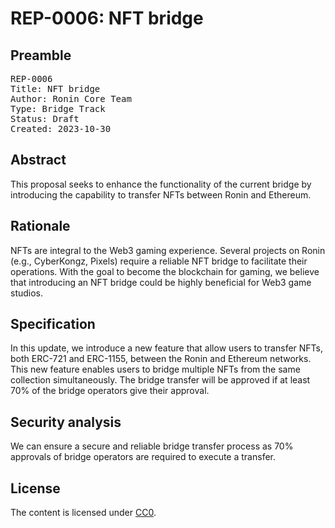 # REP-0006: NFT bridge

## Preamble
<pre>
REP-0006
Title: NFT bridge
Author: Ronin Core Team
Type: Bridge Track
Status: Draft
Created: 2023-10-30
</pre>

## Abstract

This proposal seeks to enhance the functionality of the current bridge by introducing the capability to transfer NFTs between Ronin and Ethereum.

## Rationale

NFTs are integral to the Web3 gaming experience. Several projects on Ronin (e.g., CyberKongz, Pixels) require a reliable NFT bridge to facilitate their operations. With the goal to become the blockchain for gaming, we believe that introducing an NFT bridge could be highly beneficial for Web3 game studios.


## Specification

In this update, we introduce a new feature that allow users to transfer NFTs, both ERC-721 and ERC-1155, between the Ronin and Ethereum networks. This new feature enables users to bridge multiple NFTs from the same collection simultaneously. The bridge transfer will be approved if at least 70% of the bridge operators give their approval.

## Security analysis

We can ensure a secure and reliable bridge transfer process as 70% approvals of bridge operators are required to execute a transfer.

## License

The content is licensed under [CC0](https://creativecommons.org/publicdomain/zero/1.0/).